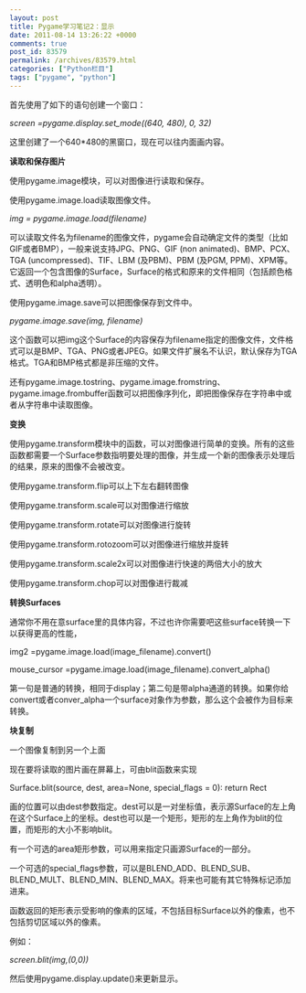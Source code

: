 ```yaml
---
layout: post
title: Pygame学习笔记2：显示
date: 2011-08-14 13:26:22 +0000
comments: true
post_id: 83579
permalink: /archives/83579.html
categories: ["Python栏目"]
tags: ["pygame", "python"]
---
```


首先使用了如下的语句创建一个窗口：

<em>screen =pygame.display.set_mode((640, 480), 0, 32)</em>

这里创建了一个640*480的黑窗口，现在可以往内面画内容。

<strong>读取和保存图片</strong>

使用pygame.image模块，可以对图像进行读取和保存。

使用pygame.image.load读取图像文件。

<em>img = pygame.image.load(filename)</em>

可以读取文件名为filename的图像文件，pygame会自动确定文件的类型（比如GIF或者BMP），一般来说支持JPG、PNG、GIF (non animated)、BMP、PCX、TGA (uncompressed)、TIF、LBM (及PBM)、PBM (及PGM, PPM)、XPM等。它返回一个包含图像的Surface，Surface的格式和原来的文件相同（包括颜色格式、透明色和alpha透明）。

使用pygame.image.save可以把图像保存到文件中。

<em>pygame.image.save(img, filename)</em>

这个函数可以把img这个Surface的内容保存为filename指定的图像文件，文件格式可以是BMP、TGA、PNG或者JPEG。如果文件扩展名不认识，默认保存为TGA格式。TGA和BMP格式都是非压缩的文件。

还有pygame.image.tostring、pygame.image.fromstring、pygame.image.frombuffer函数可以把图像序列化，即把图像保存在字符串中或者从字符串中读取图像。

<strong>变换</strong>

使用pygame.transform模块中的函数，可以对图像进行简单的变换。所有的这些函数都需要一个Surface参数指明要处理的图像，并生成一个新的图像表示处理后的结果，原来的图像不会被改变。

使用pygame.transform.flip可以上下左右翻转图像

使用pygame.transform.scale可以对图像进行缩放

使用pygame.transform.rotate可以对图像进行旋转

使用pygame.transform.rotozoom可以对图像进行缩放并旋转

使用pygame.transform.scale2x可以对图像进行快速的两倍大小的放大

使用pygame.transform.chop可以对图像进行裁减

<strong>转换Surfaces</strong>

通常你不用在意surface里的具体内容，不过也许你需要吧这些surface转换一下以获得更高的性能，

img2 =pygame.image.load(image_filename).convert()

mouse_cursor =pygame.image.load(image_filename).convert_alpha()

第一句是普通的转换，相同于display；第二句是带alpha通道的转换。如果你给convert或者conver_alpha一个surface对象作为参数，那么这个会被作为目标来转换。

<strong>块复制</strong>

一个图像复制到另一个上面

现在要将读取的图片画在屏幕上，可由blit函数来实现

Surface.blit(source, dest, area=None, special_flags = 0): return Rect

画的位置可以由dest参数指定。dest可以是一对坐标值，表示源Surface的左上角在这个Surface上的坐标。dest也可以是一个矩形，矩形的左上角作为blit的位置，而矩形的大小不影响blit。

有一个可选的area矩形参数，可以用来指定只画源Surface的一部分。

一个可选的special_flags参数，可以是BLEND_ADD、BLEND_SUB、BLEND_MULT、BLEND_MIN、BLEND_MAX。将来也可能有其它特殊标记添加进来。

函数返回的矩形表示受影响的像素的区域，不包括目标Surface以外的像素，也不包括剪切区域以外的像素。

例如：

<em>screen.blit(img,(0,0))</em>

然后使用pygame.display.update()来更新显示。
